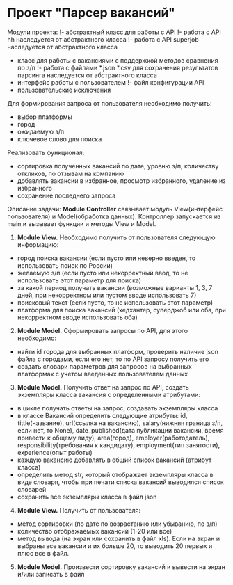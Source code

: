 # Проект "Парсер вакансий"

Модули проекта:
!- абстрактный класс для работы с API
!- работа с API hh наследуется от абстрактного класса
!- работа с API superjob наследуется от абстрактного класса
- класс для работы с вакансиями с поддержкой методов сравнения по з/п
!- работа с файлами *.json *.csv для сохранения результатов парсинга наследуется от абстрактного класса
- интерфейс работы с пользователем
!- файл конфигурации API
- пользовательские исключения

Для формирования запроса от пользователя необходимо получить:
- выбор платформы
- город
- ожидаемую з/п
- ключевое слово для поиска

Реализовать функционал:
- сортировка полученных вакансий по дате, уровню з/п, количеству откликов, по отзывам на компанию
- добавлять вакансии в избранное, просмотр избранного, удаление из избранного
- сохранение последнего запроса

Описание задачи: 
**Module Controller** связывает модуль View(интерфейс пользователя) и Model(обработка данных). Контроллер запускается из main и вызывает функции и методы View и Model.

1. **Module View.** Необходимо получить от пользователя следующую информацию: 
- город поиска вакансии (если пусто или неверно введен, то использовать поиск по России)
- желаемую з/п (если пусто или некорректный ввод, то не использовать этот параметр для поиска)
- за какой период получать вакансии (возможные варианты 1, 3, 7 дней, при некорректном или пустом вводе использовать 7)
- поисковый текст (если пусто, то не использовать этот параметр)
- платформа для поиска вакансий (хедхантер, суперджоб или оба, при некорректном вводе использовать оба)

2. **Module Model.** Сформировать запросы по API, для этого необходимо:
- найти id города для выбранных платформ, проверить наличие json файла с городами, если его нет, то по API запросу получить его
- создать словари параметров для запросов на выбранных платформах с учетом введенных пользователем данных

3. **Module Model.** Получить ответ на запрос по API, создать экземпляры класса вакансия с определенными атрибутами:
- в цикле получать ответы на запрос, создавать экземпляры класса
- в классе Вакансий определить следующие атрибуты: id, tittle(название), url(ссылка на вакансию), salary(нижняя граница з/п, если нет, то None), date_published(дата публикации вакансии, время привести к общему виду), area(город), employer(работодатель), responsibility(требования к кандидату), employment(тип занятости), experience(опыт работы) 
- каждую вакансию добавлять в общий список вакансий (атрибут класса)
- определить метод str, который отображает экземпляры класса в виде словаря, чтобы при печати списка вакансий выводился список словарей
- сохранить все экземпляры класса в файл json

4. **Module View.** Получить от пользователя:
- метод сортировки (по дате по возрастанию или убыванию, по з/п)
- количество отображаемых вакансий (1-20 или все)
- метод вывода (на экран или сохранить в файл xls). Если на экран и выбраны все вакансии и их больше 20, то выводить 20 первых и плюс все в файл.

5. **Module Model.** Произвести сортировку вакансий и вывести на экран и/или записать в файл
